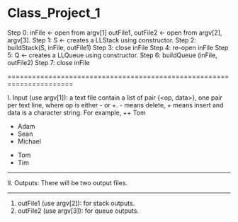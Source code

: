# Class_Project_1

Step 0: inFile <- open from argv[1]
outFile1, outFile2 <- open from argv[2], argv[3].
Step 1: S <- creates a LLStack using constructor.
Step 2: buildStack(S, inFile, outFile1) 
Step 3: close inFile
Step 4: re-open inFile 
Step 5: Q <- creates a LLQueue using constructor.
Step 6: buildQueue (inFile, outFile2) 
Step 7: close inFile

======================================================================

I. Input (use argv[1]): a text file contain a list of pair {<op, data>}, one pair per text line, 
 where op is either - or +. - means delete, + means insert and data is a character string. 
For example,
++ Tom
+ Adam
+ Sean
+ Michael
- Tom
- Tim
********************************
II. Outputs: There will be two output files.
********************************
1) outFile1 (use argv[2]): for stack outputs.
2) outFile2 (use argv[3]): for queue outputs. 

